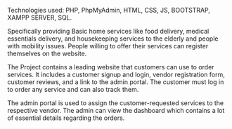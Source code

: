 Technologies used: PHP, PhpMyAdmin, HTML, CSS, JS, BOOTSTRAP, XAMPP SERVER, SQL.

Specifically providing Basic home services like food delivery, medical essentials delivery, and housekeeping services to the elderly and people with mobility issues. People willing to offer their services can register themselves on the website.

The Project contains a leading website that customers can use to order services. It includes a customer signup and login, vendor registration form, customer reviews, and a link to the admin portal. The customer must log in to order any service and can also track them.

The admin portal is used to assign the customer-requested services to the respective vendor. The admin can view the dashboard which contains a lot of essential details regarding the orders.
